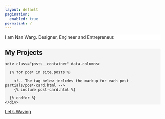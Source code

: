 ```yaml
---
layout: default
pagination:
  enabled: true
permalink: /
---
```

<section id="#" class="cont" style="background-color: #fff;">
<div class="grid">
  <div>
    <span class="cta__text">I am Nan Wang. Designer, Engineer and Entrepreneur.</span>
  </div>
</div>
</section>

<section id="stories" style="background-color: #f4f4f4;">
<div class="posts">
  <div class="grid-xlarge">
    <h2 class="cta__text">
      <span>My Projects</span>
    </h2>

    <div class="posts__container" data-columns>

      {% for post in site.posts %}

        <!-- The tag below includes the markup for each post - partials/post-card.html -->
        {% include post-card.html %}

      {% endfor %}
    </div>
  </div>

</div>
</section>


<section id="kiss" class="cta bg-black">
  <a class="cta__link" href="{{ '/kisses/' | prepend: site.baseurl }}">
    <span class="cta__text">Let’s Waving</span>
  </a>
</section>
